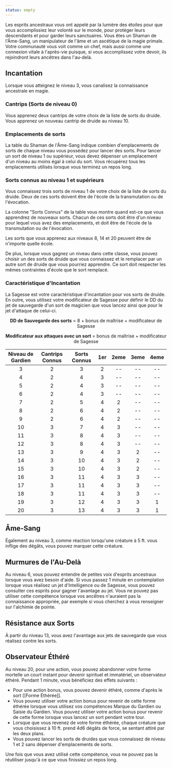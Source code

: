 ```yaml
---
status: empty
---
```

Les esprits ancestraux vous ont appelé par la lumière des étoiles pour que vous accomplissiez leur volonté sur le monde, pour protéger leurs descendants et pour garder leurs sanctuaires. Vous êtes un Shaman de l'Âme-Sang, un manipulateur de l'âme et un ascétique de la magie primale. Votre communauté vous voit comme un chef, mais aussi comme une connexion vitale à l'après-vie puisque, si vous accomplissez votre devoir, ils rejoindront leurs ancêtres dans l'au-delà.

## Incantation

Lorsque vous atteignez le niveau 3, vous canalisez la connaissance ancestrale en magie.

### Cantrips (Sorts de niveau 0)

Vous apprenez deux cantrips de votre choix de la liste de sorts du druide. Vous apprenez un nouveau cantrip de druide au niveau 10.

### Emplacements de sorts

La table du Shaman de l'Âme-Sang indique combien d'emplacements de sorts de chaque niveau vous possédez pour lancer des sorts. Pour lancer un sort de niveau 1 ou supérieur, vous devez dépenser un emplacement d'un niveau au moins égal à celui du sort. Vous récupérez tous les emplacements utilisés lorsque vous terminez un repos long.

### Sorts connus au niveau 1 et supérieurs

Vous connaissez trois sorts de niveau 1 de votre choix de la liste de sorts du druide. Deux de ces sorts doivent être de l'école de la transmutation ou de l'évocation.

La colonne "Sorts Connus" de la table vous montre quand est-ce que vous apprendrez de nouveaux sorts.
Chacun de ces sorts doit être d'un niveau pour lequel vous avez des emplacements, et doit être de l'école de la transmutation ou de l'évocation.

Les sorts que vous apprenez aux niveaux 8, 14 et 20 peuvent être de n'importe quelle école.

De plus, lorsque vous gagnez un niveau dans cette classe, vous pouvez choisir un des sorts de druide que vous connaissez et le remplacer par un autre sort de druide que vous pourriez apprendre. Ce sort doit respecter les mêmes contraintes d'école que le sort remplacé.

### Caractéristique d'Incantation

La Sagesse est votre caractéristique d'incantation pour vos sorts de druide. En outre, vous utilisez votre modificateur de Sagesse pour définir le DD du jet de sauvegarde d'un sort de magicien que vous lancez ainsi que pour le jet d'attaque de celui-ci.

<p style="text-align:center"><b>DD de Sauvegarde des sorts</b> = 8 + bonus de maîtrise + modificateur de Sagesse</p>

<p style="text-align:center"><b>Modificateur aux attaques avec un sort</b> = bonus de maîtrise + modificateur de Sagesse</p>

| Niveau de Gardien | Cantrips Connus | Sorts Connus | 1er | 2eme | 3eme | 4eme |
| :---------------: | :-------------: | :----------: | :-: | :--: | :--: | :--: |
|         3         |        2        |      3       |  2  |  --  |  --  |  --  |
|         4         |        2        |      4       |  3  |  --  |  --  |  --  |
|         5         |        2        |      4       |  3  |  --  |  --  |  --  |
|         6         |        2        |      4       |  3  |  --  |  --  |  --  |
|         7         |        2        |      5       |  4  |  2   |  --  |  --  |
|         8         |        2        |      6       |  4  |  2   |  --  |  --  |
|         9         |        2        |      6       |  4  |  2   |  --  |  --  |
|        10         |        3        |      7       |  4  |  3   |  --  |  --  |
|        11         |        3        |      8       |  4  |  3   |  --  |  --  |
|        12         |        3        |      8       |  4  |  3   |  --  |  --  |
|        13         |        3        |      9       |  4  |  3   |  2   |  --  |
|        14         |        3        |      10      |  4  |  3   |  2   |  --  |
|        15         |        3        |      10      |  4  |  3   |  2   |  --  |
|        16         |        3        |      11      |  4  |  3   |  3   |  --  |
|        17         |        3        |      11      |  4  |  3   |  3   |  --  |
|        18         |        3        |      11      |  4  |  3   |  3   |  --  |
|        19         |        3        |      12      |  4  |  3   |  3   |  1   |
|        20         |        3        |      13      |  4  |  3   |  3   |  1   |


## Âme-Sang

Également au niveau 3, comme réaction lorsqu'une créature à 5 ft. vous inflige des dégâts, vous pouvez marquer cette créature.

## Murmures de l'Au-Delà

Au niveau 6, vous pouvez entendre de petites voix d'esprits ancestraux lorsque vous avez besoin d'aide. Si vous passez 1 minute en contemplation lorsque vous réalisez un jet d'Intelligence ou de Sagesse, vous pouvez consulter ces esprits pour gagner l'avantage au jet. Vous ne pouvez pas utiliser cette compétence lorsque vos ancêtres n'auraient pas la connaissance appropriée, par exemple si vous cherchez à vous renseigner sur l'alchimie de pointe.

## Résistance aux Sorts

À partir du niveau 13, vous avez l'avantage aux jets de sauvegarde que vous réalisez contre les sorts.

## Observateur Éthéré

Au niveau 20, pour une action, vous pouvez abandonner votre forme mortelle un court instant pour devenir spirituel et immatériel, un observateur éthéré. Pendant 1 minute, vous bénéficiez des effets suivants : 

 - Pour une action bonus, vous pouvez devenir éthéré, comme d'après le sort [[Forme Éthérée]].
 - Vous pouvez utiliser votre action bonus pour revenir de cette forme éthérée lorsque vous utilisez vos compétences Marque du Gardien ou Saisie du Gardien. Vous pouvez utiliser votre action bonus pour revenir de cette forme lorsque vous lancez un sort pendant votre tour.
 - Lorsque que vous revenez de votre forme éthérée, chaque créature que vous choisissez à 10 ft. prend 4d6 dégâts de force, se sentant attiré par les deux plans.
 - Vous pouvez lancer les sorts de druides que vous connaissez de niveau 1 et 2 sans dépenser d'emplacements de sorts.

Une fois que vous avez utilisé cette compétence, vous ne pouvez pas la réutiliser jusqu'à ce que vous finissiez un repos long.
